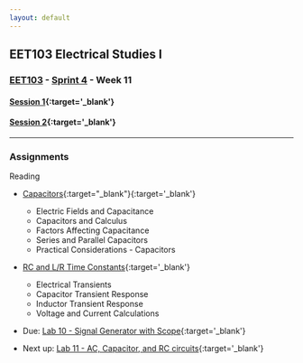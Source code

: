 ```yaml
---
layout: default
---
```


## EET103 Electrical Studies I

### [EET103](../../) - [Sprint 4](../) - Week 11

#### [<span style="cursor: pointer;">Session 1</span>](s1/){:target='_blank'}

#### [<span style="cursor: pointer;">Session 2</span>](s2/){:target='_blank'}

---

### Assignments
Reading

- [Capacitors](https://www.allaboutcircuits.com/textbook/direct-current/chpt-13/electric-fields-capacitance/){:target="_blank"}{:target='_blank'}
    - Electric Fields and Capacitance
    - Capacitors and Calculus
    - Factors Affecting Capacitance
    - Series and Parallel Capacitors
    - Practical Considerations - Capacitors
- [RC and L/R Time Constants](https://www.allaboutcircuits.com/textbook/direct-current/chpt-16/electrical-transients/){:target='_blank'}
    - Electrical Transients
    - Capacitor Transient Response
    - Inductor Transient Response
    - Voltage and Current Calculations

- Due: [Lab 10 - Signal Generator with Scope](../../labs/l10_sig_gen_with_scope/){:target='_blank'}

- Next up: [Lab 11 - AC, Capacitor, and RC circuits](../../labs/l11_ac_caps_rc_circuits/index.md){:target='_blank'}


